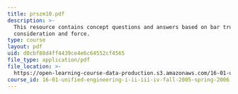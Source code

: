 ```yaml
---
title: prszm10.pdf
description: >-
  This resource contains concept questions and answers based on bar truss under
  consideration and force.
type: course
layout: pdf
uid: d0cbf88d4ff4439ce4e6c64552cf4565
file_type: application/pdf
file_location: >-
  https://open-learning-course-data-production.s3.amazonaws.com/16-01-unified-engineering-i-ii-iii-iv-fall-2005-spring-2006/d0cbf88d4ff4439ce4e6c64552cf4565_prszm10.pdf
course_id: 16-01-unified-engineering-i-ii-iii-iv-fall-2005-spring-2006
---
```

